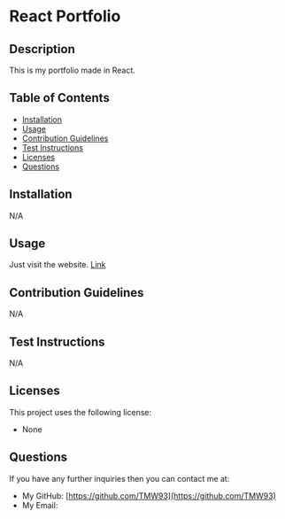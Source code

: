 # React Portfolio

## Description
This is my portfolio made in React.

## Table of Contents
- [Installation](#installation)
- [Usage](#usage)
- [Contribution Guidelines](#contribution-guidelines)
- [Test Instructions](#test-instructions)
- [Licenses](#licenses)
- [Questions](#questions)

## Installation
N/A

## Usage
Just visit the website. [Link](https://tims-react-portfolio.netlify.app/)

## Contribution Guidelines
N/A

## Test Instructions
N/A

## Licenses
This project uses the following license:
- None

## Questions
If you have any further inquiries then you can contact me at:
- My GitHub: [https://github.com/TMW93](https://github.com/TMW93)
- My Email: 
    